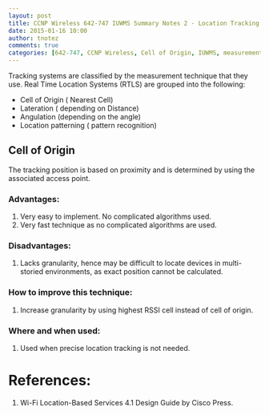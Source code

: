 ```yaml
---
layout: post
title: CCNP Wireless 642-747 IUWMS Summary Notes 2 - Location Tracking Techniques - Cell of Origin
date: 2015-01-16 10:00
author: tnotez
comments: true
categories: [642-747, CCNP Wireless, Cell of Origin, IUWMS, measurement technique, pattern recognition, Real Time Location Systems, Tracking systems]
---
```

Tracking systems are classified by the measurement technique that they use. Real Time Location Systems (RTLS) are grouped into the following:

<ul>
    <li>Cell of Origin ( Nearest Cell)</li>
    <li>Lateration ( depending on Distance)</li>
    <li>Angulation (depending on the angle)</li>
    <li>Location patterning ( pattern recognition)</li>
</ul>

<!--more-->

<h2>Cell of Origin</h2>

The tracking position is based on proximity and is determined by using the associated access point.

<h3>Advantages:</h3>

<ol>
    <li>Very easy to implement. No complicated algorithms used.</li>
    <li>Very fast technique as no complicated algorithms are used.</li>
</ol>

<h3>Disadvantages:</h3>

<ol>
    <li>Lacks granularity, hence may be difficult to locate devices in multi-storied environments, as exact position cannot be calculated.</li>
</ol>

<h3>How to improve this technique:</h3>

<ol>
    <li>Increase granularity by using highest RSSI cell instead of cell of origin.</li>
</ol>

<h3>Where and when used:</h3>

<ol>
    <li>Used when precise location tracking is not needed.</li>
</ol>

<h1>References:</h1>

<ol>
    <li>Wi-Fi Location-Based Services 4.1 Design Guide by Cisco Press.</li>
</ol>
